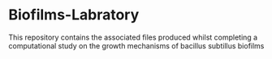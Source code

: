 # Biofilms-Labratory
This repository contains the associated files produced whilst completing a computational study on the growth mechanisms of bacillus subtillus biofilms
